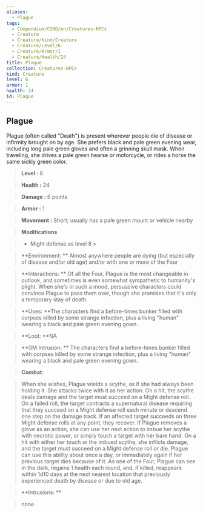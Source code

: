 ```yaml
---
aliases:
  - Plague
tags:
  - Compendium/CSRD/en/Creatures-NPCs
  - Creature
  - Creature/Kind/Creature
  - Creature/Level/6
  - Creature/Armor/1
  - Creature/Health/24
title: Plague
collection: Creatures-NPCs
kind: Creature
level: 6
armor: 1
health: 24
id: Plague
---
```

## Plague    
Plague (often called "Death") is present wherever people die of disease or infirmity brought on by age. She prefers black and pale green evening wear, including long pale green gloves and often a grinning skull mask. When traveling, she drives a pale green hearse or motorcycle, or rides a horse the same sickly green color.    
  
    
> **Level :** 6    
> **Health :** 24    
> **Damage :** 6 points    
> **Armor :** 1    
> **Movement :** Short; usually has a pale green mount or vehicle nearby    
> **Modifications**    
>- Might defense as level 8 >  
>    
> **Environment: ** Almost anywhere people are dying (but especially of disease and/or old age) and/or with one or more of the Four    
> **Interactions: ** Of all the Four, Plague is the most changeable in outlook, and sometimes is even somewhat sympathetic to humanity's plight. When she's in such a mood, persuasive characters could convince Plague to pass them over, though she promises that it's only a temporary stay of death.    
> **Uses: **The characters find a before-times bunker filled with corpses killed by some strange infection, plus a living "human" wearing a black and pale green evening gown.    
> **Loot: **NA    
> **GM Intrusion: ** The characters find a before-times bunker filled with corpses killed by some strange infection, plus a living "human" wearing a black and pale green evening gown.    
  
> **Combat:**   
> When she wishes, Plague wields a scythe, as if she had always been holding it. She attacks twice with it as her action. On a hit, the scythe deals damage and the target must succeed on a Might defense roll. On a failed roll, the target contracts a supernatural disease requiring that they succeed on a Might defense roll each minute or descend one step on the damage track. If an affected target succeeds on three Might defense rolls at any point, they recover. If Plague removes a glove as an action, she can use her next action to imbue her scythe with necrotic power, or simply touch a target with her bare hand. On a hit with either her touch or the imbued scythe, she inflicts damage, and the target must succeed on a Might defense roll or die. Plague can use this ability about once a day, or immediately again if her previous target dies because of it. As one of the Four, Plague can see in the dark, regains 1 health each round, and, if killed, reappears within 1d10 days at the next nearest location that previously experienced death by disease or due to old age.    
    
  
> **Intrusions: **   
> none    
